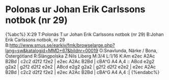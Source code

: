 # Polonas ur Johan Erik Carlssons notbok (nr 29)

{%abc%}
X:29
T:Polonäs
T:ur Johan Erik Carlssons notbok (nr 29)
B:Johan Erik Carlssons notbok, nr 29
B:http://www.smus.se/earkiv/fmk/browselarge.php?lang=sw&katalogid=MMD+67&bildnr=00019
O:Snavlunda, Närke / Bona, Östergötland
R:Slängpolska
Z:Nils Liberg
M:3/4
L:1/16
K:Am
e2ec A2Ac B2Bd | c2c2 d2f2 f2e2 | e2ec A2Ac B2Bd | cBA^G A4 A,4 ::
ABcd e2g2 g2a2 | g2f2 d2f2 e2e2 | ABcd e2g2 g2a2 | g2f2 d2f2 e2e2 |
e2ec A2Ac B2Bd | c2c2 d2f2 f2e2 | e2ec A2Ac B2Bd | cBA^G A4 A,4 :| 
{%endabc%}
